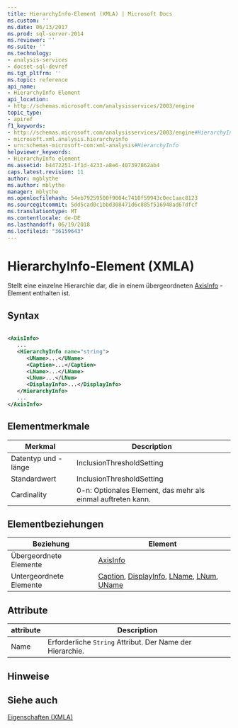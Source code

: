 ```yaml
---
title: HierarchyInfo-Element (XMLA) | Microsoft Docs
ms.custom: ''
ms.date: 06/13/2017
ms.prod: sql-server-2014
ms.reviewer: ''
ms.suite: ''
ms.technology:
- analysis-services
- docset-sql-devref
ms.tgt_pltfrm: ''
ms.topic: reference
api_name:
- HierarchyInfo Element
api_location:
- http://schemas.microsoft.com/analysisservices/2003/engine
topic_type:
- apiref
f1_keywords:
- http://schemas.microsoft.com/analysisservices/2003/engine#HierarchyInfo
- microsoft.xml.analysis.hierarchyinfo
- urn:schemas-microsoft-com:xml-analysis#HierarchyInfo
helpviewer_keywords:
- HierarchyInfo element
ms.assetid: b4472251-1f1d-4233-a8e6-407397862ab4
caps.latest.revision: 11
author: mgblythe
ms.author: mblythe
manager: mblythe
ms.openlocfilehash: 54eb79259500f9004c7410f59943c0ec1aac8123
ms.sourcegitcommit: 5dd5cad0c1bbd308471d6c885f516948ad67dfcf
ms.translationtype: MT
ms.contentlocale: de-DE
ms.lasthandoff: 06/19/2018
ms.locfileid: "36159643"
---
```

# <a name="hierarchyinfo-element-xmla"></a>HierarchyInfo-Element (XMLA)
  Stellt eine einzelne Hierarchie dar, die in einem übergeordneten [AxisInfo](axisinfo-element-xmla.md) -Element enthalten ist.  
  
## <a name="syntax"></a>Syntax  
  
```xml  
  
<AxisInfo>  
   ...  
   <HierarchyInfo name="string">  
      <UName>...</UName>  
      <Caption>...</Caption>  
      <LName>...</LName>  
      <LNum>...</LNum>  
      <DisplayInfo>...</DisplayInfo>  
   </HierarchyInfo>  
   ...  
</AxisInfo>  
```  
  
## <a name="element-characteristics"></a>Elementmerkmale  
  
|Merkmal|Description|  
|--------------------|-----------------|  
|Datentyp und -länge|InclusionThresholdSetting|  
|Standardwert|InclusionThresholdSetting|  
|Cardinality|0-n: Optionales Element, das mehr als einmal auftreten kann.|  
  
## <a name="element-relationships"></a>Elementbeziehungen  
  
|Beziehung|Element|  
|------------------|-------------|  
|Übergeordnete Elemente|[AxisInfo](axisinfo-element-xmla.md)|  
|Untergeordnete Elemente|[Caption](caption-element-xmla.md), [DisplayInfo](displayinfo-element-xmla.md), [LName](name-element-xmla.md), [LNum](lnum-element-xmla.md), [UName](uname-element-xmla.md)|  
  
## <a name="attributes"></a>Attribute  
  
|attribute|Description|  
|---------------|-----------------|  
|Name|Erforderliche `String` Attribut. Der Name der Hierarchie.|  
  
## <a name="remarks"></a>Hinweise  
  
## <a name="see-also"></a>Siehe auch  
 [Eigenschaften &#40;XMLA&#41;](xml-elements-properties.md)  
  
  